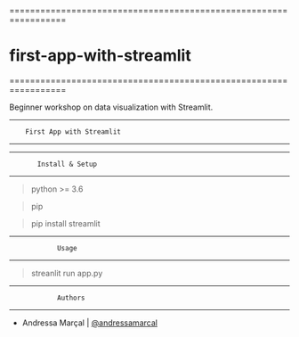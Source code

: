 =================================================================

# first-app-with-streamlit

=================================================================

Beginner workshop on data visualization with Streamlit.

--------------------------------------------
        First App with Streamlit 
--------------------------------------------



-------------------------------------
           Install & Setup
-------------------------------------

> python >= 3.6

> pip

> pip install streamlit


--------------------------------------------
                Usage
--------------------------------------------

> streanlit run app.py

---------------------------------------------------
                Authors
---------------------------------------------------

* Andressa Marçal | [@andressamarcal](https://github.com/andressamarcal)
